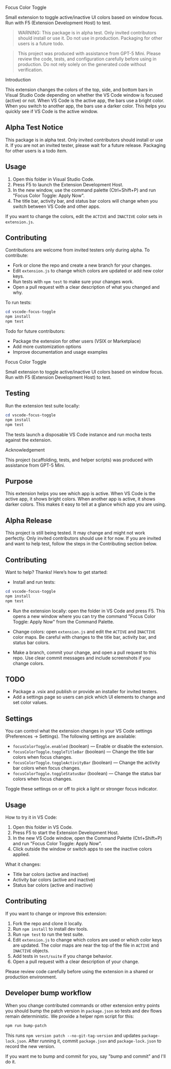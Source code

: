 Focus Color Toggle

Small extension to toggle active/inactive UI colors based on window focus. Run with F5 (Extension Development Host) to test.


> WARNING: This package is in alpha test. Only invited contributors should install or use it. Do not use in production. Packaging for other users is a future todo.

> This project was produced with assistance from GPT-5 Mini. Please review the code, tests, and configuration carefully before using in production. Do not rely solely on the generated code without verification.


Introduction

This extension changes the colors of the top, side, and bottom bars in Visual Studio Code depending on whether the VS Code window is focused (active) or not. When VS Code is the active app, the bars use a bright color. When you switch to another app, the bars use a darker color. This helps you quickly see if VS Code is the active window.

Alpha Test Notice
-----------------

This package is in alpha test. Only invited contributors should install or use it. If you are not an invited tester, please wait for a future release. Packaging for other users is a todo item.

Usage
-----

1. Open this folder in Visual Studio Code.
2. Press F5 to launch the Extension Development Host.
3. In the new window, use the command palette (Ctrl+Shift+P) and run "Focus Color Toggle: Apply Now".
4. The title bar, activity bar, and status bar colors will change when you switch between VS Code and other apps.

If you want to change the colors, edit the `ACTIVE` and `INACTIVE` color sets in `extension.js`.

Contributing
------------

Contributions are welcome from invited testers only during alpha. To contribute:

- Fork or clone the repo and create a new branch for your changes.
- Edit `extension.js` to change which colors are updated or add new color keys.
- Run tests with `npm test` to make sure your changes work.
- Open a pull request with a clear description of what you changed and why.

To run tests:
```powershell
cd vscode-focus-toggle
npm install
npm test
```

Todo for future contributors:
- Package the extension for other users (VSIX or Marketplace)
- Add more customization options
- Improve documentation and usage examples

Focus Color Toggle

Small extension to toggle active/inactive UI colors based on window focus. Run with F5 (Extension Development Host) to test.

Testing
-------

Run the extension test suite locally:

```powershell
cd vscode-focus-toggle
npm install
npm test
```

The tests launch a disposable VS Code instance and run mocha tests against the extension.

Acknowledgement

This project (scaffolding, tests, and helper scripts) was produced with assistance from GPT-5 Mini.

Purpose
-------

This extension helps you see which app is active. When VS Code is the active app, it shows bright colors. When another app is active, it shows darker colors. This makes it easy to tell at a glance which app you are using.

Alpha Release
-------------

This project is still being tested. It may change and might not work perfectly. Only invited contributors should use it for now. If you are invited and want to help test, follow the steps in the Contributing section below.

Contributing
------------

Want to help? Thanks! Here’s how to get started:

- Install and run tests:

```powershell
cd vscode-focus-toggle
npm install
npm test
```

- Run the extension locally: open the folder in VS Code and press F5. This opens a new window where you can try the command "Focus Color Toggle: Apply Now" from the Command Palette.

- Change colors: open `extension.js` and edit the `ACTIVE` and `INACTIVE` color maps. Be careful with changes to the title bar, activity bar, and status bar colors.

- Make a branch, commit your change, and open a pull request to this repo. Use clear commit messages and include screenshots if you change colors.

TODO
----

- Package a .vsix and publish or provide an installer for invited testers.
- Add a settings page so users can pick which UI elements to change and set color values.

Settings
--------

You can control what the extension changes in your VS Code settings (Preferences → Settings). The following settings are available:

- `focusColorToggle.enabled` (boolean) — Enable or disable the extension.
- `focusColorToggle.toggleTitleBar` (boolean) — Change the title bar colors when focus changes.
- `focusColorToggle.toggleActivityBar` (boolean) — Change the activity bar colors when focus changes.
- `focusColorToggle.toggleStatusBar` (boolean) — Change the status bar colors when focus changes.

Toggle these settings on or off to pick a light or stronger focus indicator.

Usage
-----

How to try it in VS Code:

1. Open this folder in VS Code.
2. Press F5 to start the Extension Development Host.
3. In the new VS Code window, open the Command Palette (Ctrl+Shift+P) and run "Focus Color Toggle: Apply Now".
4. Click outside the window or switch apps to see the inactive colors applied.

What it changes:
- Title bar colors (active and inactive)
- Activity bar colors (active and inactive)
- Status bar colors (active and inactive)

Contributing
------------

If you want to change or improve this extension:

1. Fork the repo and clone it locally.
2. Run `npm install` to install dev tools.
3. Run `npm test` to run the test suite.
4. Edit `extension.js` to change which colors are used or which color keys are updated. The color maps are near the top of the file in `ACTIVE` and `INACTIVE` objects.
5. Add tests in `test/suite` if you change behavior.
6. Open a pull request with a clear description of your change.

Please review code carefully before using the extension in a shared or production environment.

Developer bump workflow
-----------------------

When you change contributed commands or other extension entry points you should bump the
patch version in `package.json` so tests and dev flows remain deterministic. We provide a
helper npm script for this:

```powershell
npm run bump-patch
```

This runs `npm version patch --no-git-tag-version` and updates `package-lock.json`. After
running it, commit `package.json` and `package-lock.json` to record the new version.

If you want me to bump and commit for you, say "bump and commit" and I'll do it.
